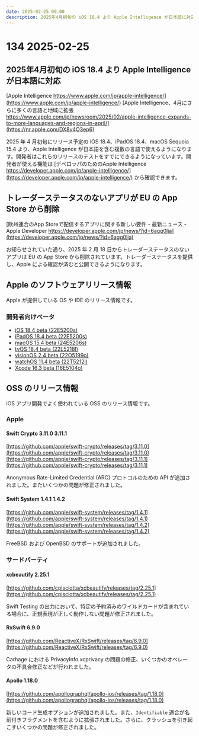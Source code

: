 ```yaml
---
date: 2025-02-25 09:00
description: 2025年4月初旬の iOS 18.4 より Apple Intelligence が日本語に対応、トレーダーステータスのないアプリが EU の App Store から削除、ほか
---
```

# 134 2025-02-25

## 2025年4月初旬の iOS 18.4 より Apple Intelligence が日本語に対応

<!-- textlint-disable ja-technical-writing/sentence-length -->

[Apple Intelligence https://www.apple.com/jp/apple-intelligence/](https://www.apple.com/jp/apple-intelligence/)
[Apple Intelligence、4月にさらに多くの言語と地域に拡張 https://www.apple.com/jp/newsroom/2025/02/apple-intelligence-expands-to-more-languages-and-regions-in-april/](https://nr.apple.com/DX8v4O3ep6)

2025 年 4 月初旬にリリース予定の iOS 18.4、iPadOS 18.4、macOS Sequoia 15.4 より、Apple Intelligence が日本語を含む複数の言語で使えるようになります。開発者はこれらのリリースのテストをすでにできるようになっています。開発者が使える機能は [デベロッパのためのApple Intelligence https://developer.apple.com/jp/apple-intelligence/](https://developer.apple.com/jp/apple-intelligence/) から確認できます。

<!-- textlint-enable ja-technical-writing/sentence-length -->

## トレーダーステータスのないアプリが EU の App Store から削除

[欧州連合のApp Storeで配信するアプリに関する新しい要件 - 最新ニュース - Apple Developer https://developer.apple.com/jp/news/?id=6agg0lja](https://developer.apple.com/jp/news/?id=6agg0lja)

お知らせされていた通り、2025 年 2 月 18 日からトレーダーステータスのないアプリは EU の App Store から削除されています。トレーダーステータスを提供し、Apple による確認が済むと公開できるようになります。

## Apple のソフトウェアリリース情報

Apple が提供している OS や IDE のリリース情報です。

### 開発者向けベータ

- [iOS 18.4 beta (22E5200s)](https://developer.apple.com/jp/news/releases/?id=02212025a)
- [iPadOS 18.4 beta (22E5200s)](https://developer.apple.com/jp/news/releases/?id=02212025b)
- [macOS 15.4 beta (24E5206s)](https://developer.apple.com/jp/news/releases/?id=02212025c)
- [tvOS 18.4 beta (22L5218l)](https://developer.apple.com/jp/news/releases/?id=02212025d)
- [visionOS 2.4 beta (22O5199o)](https://developer.apple.com/jp/news/releases/?id=02212025e)
- [watchOS 11.4 beta (22T5212l)](https://developer.apple.com/jp/news/releases/?id=02212025f)
- [Xcode 16.3 beta (16E5104o)](https://developer.apple.com/jp/news/releases/?id=02212025g)

## OSS のリリース情報

iOS アプリ開発でよく使われている OSS のリリース情報です。

### Apple

#### Swift Crypto 3.11.0 3.11.1

[https://github.com/apple/swift-crypto/releases/tag/3.11.0](https://github.com/apple/swift-crypto/releases/tag/3.11.0)
[https://github.com/apple/swift-crypto/releases/tag/3.11.1](https://github.com/apple/swift-crypto/releases/tag/3.11.1)

Anonymous Rate-Limited Credential (ARC) プロトコルのための API が追加されました。またいくつかの問題が修正されました。

#### Swift System 1.4.1 1.4.2

[https://github.com/apple/swift-system/releases/tag/1.4.1](https://github.com/apple/swift-system/releases/tag/1.4.1)
[https://github.com/apple/swift-system/releases/tag/1.4.2](https://github.com/apple/swift-system/releases/tag/1.4.2)

FreeBSD および OpenBSD のサポートが追加されました。

### サードパーティ

#### xcbeautify 2.25.1

[https://github.com/cpisciotta/xcbeautify/releases/tag/2.25.1](https://github.com/cpisciotta/xcbeautify/releases/tag/2.25.1)

<!-- textlint-disable ja-technical-writing/no-doubled-joshi -->

Swift Testing の出力において、特定の予約済みのワイルドカードが含まれている場合に、正規表現が正しく動作しない問題が修正されました。

<!-- textlint-enable ja-technical-writing/no-doubled-joshi -->

#### RxSwift 6.9.0

[https://github.com/ReactiveX/RxSwift/releases/tag/6.9.0](https://github.com/ReactiveX/RxSwift/releases/tag/6.9.0)

Carhage における PrivacyInfo.xcprivacy の問題の修正、いくつかのオペレータの不具合修正などが行われました。

#### Apollo 1.18.0

[https://github.com/apollographql/apollo-ios/releases/tag/1.18.0](https://github.com/apollographql/apollo-ios/releases/tag/1.18.0)

新しいコード生成オプションが追加されました。また、`Identifiable` 適合が名前付きフラグメントを含むように拡張されました。さらに、クラッシュを引き起こすいくつかの問題が修正されました。
